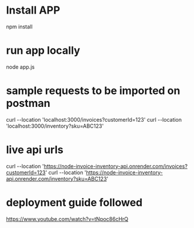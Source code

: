 # Install APP
npm install

# run app locally
node app.js

# sample requests to be imported on postman
curl --location 'localhost:3000/invoices?customerId=123'
curl --location 'localhost:3000/inventory?sku=ABC123'

# live api urls
curl --location 'https://node-invoice-inventory-api.onrender.com/invoices?customerId=123'
curl --location 'https://node-invoice-inventory-api.onrender.com/inventory?sku=ABC123'

# deployment guide followed
https://www.youtube.com/watch?v=tNpoc86cHrQ